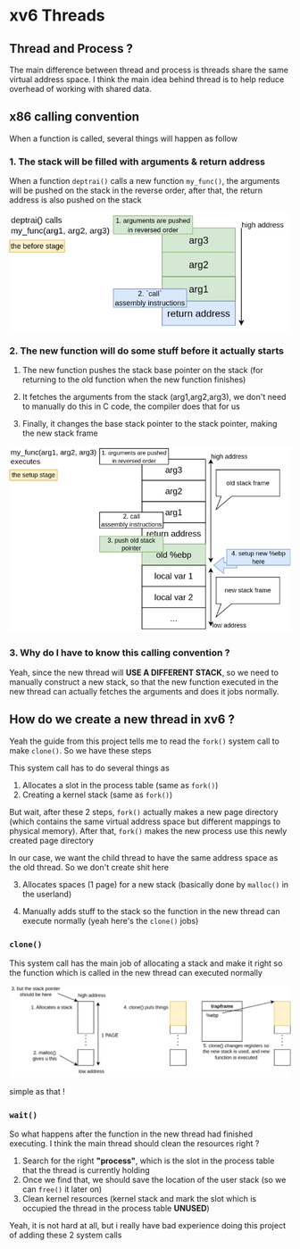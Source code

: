 # xv6 Threads

## Thread and Process ?

The main difference between thread and process is threads share the same virtual address space. I think the main idea behind thread is to help reduce overhead of working with shared data.

## x86 calling convention

When a function is called, several things will happen as follow

### 1. The stack will be filled with arguments & return address

When a function `deptrai()` calls a new function `my_func()`, the arguments will be pushed on the stack in the reverse order, after that, the return address is also pushed on the stack

![thread-begin](images/threads-function-before.drawio.png)

### 2. The new function will do some stuff before it actually starts

1. The new function pushes the stack base pointer on the stack (for returning to the old function when the new function finishes)

2. It fetches the arguments from the stack (arg1,arg2,arg3), we don't need to manually do this in C code, the compiler does that for us

3. Finally, it changes the base stack pointer to the stack pointer, making the new stack frame

![thread-exec](images/threads-thread-in.drawio.png)

### 3. Why do I have to know this calling convention ?

Yeah, since the new thread will **USE A DIFFERENT STACK**, so we need to manually construct a new stack, so that the new function executed in the new thread can actually fetches the arguments and does it jobs normally.

## How do we create a new thread in xv6 ?

Yeah the guide from this project tells me to read the `fork()` system call to make `clone()`. So we have these steps

This system call has to do several things as

1. Allocates a slot in the process table (same as `fork()`)
2. Creating a kernel stack (same as `fork()`)

But wait, after these 2 steps, `fork()` actually makes a new page directory (which contains the same virtual address space but different mappings to physical memory). After that, `fork()` makes the new process use this newly created page directory

In our case, we want the child thread to have the same address space as the old thread. So we don't create shit here

3. Allocates spaces (1 page) for a new stack (basically done by `malloc()` in the userland)

4. Manually adds stuff to the stack so the function in the new thread can execute normally (yeah here's the `clone()` jobs)

### `clone()`

This system call has the main job of allocating a stack and make it right so the function which is called in the new thread can executed normally

![idea](images/threads-basic-idea.drawio.png)

simple as that !

### `wait()`

So what happens after the function in the new thread had finished executing. I think the main thread should clean the resources right ?

1. Search for the right **"process"**, which is the slot in the process table that the thread is currently holding
2. Once we find that, we should save the location of the user stack (so we can `free()` it later on)
3. Clean kernel resources (kernel stack and mark the slot which is occupied the thread in the process table **UNUSED**)

Yeah, it is not hard at all, but i really have bad experience doing this project of adding these 2 system calls
